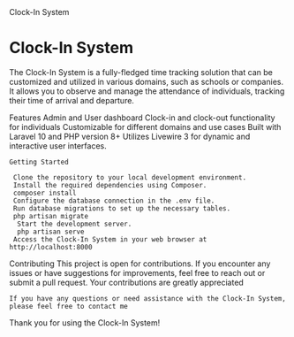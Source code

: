 <!DOCTYPE html>
<html>
<head>
Clock-In System
  <link href="https://cdn.jsdelivr.net/npm/bootstrap@5.3.0/dist/css/bootstrap.min.css" rel="stylesheet">
</head>
<body>
  <div class="container">
    <h1>Clock-In System</h1>
    <p>The Clock-In System is a fully-fledged time tracking solution that can be customized and utilized in various domains, such as schools or companies. It allows you to observe and manage the attendance of individuals, tracking their time of arrival and departure.</p>
    
  Features
         Admin and User dashboard
     Clock-in and clock-out functionality for individuals
      Customizable for different domains and use cases
      Built with Laravel 10 and PHP version 8+
      Utilizes Livewire 3 for dynamic and interactive user interfaces.
   
    
    Getting Started
    
     Clone the repository to your local development environment.
     Install the required dependencies using Composer.
     composer install
     Configure the database connection in the .env file.
     Run database migrations to set up the necessary tables.
     php artisan migrate
      Start the development server.
      php artisan serve
     Access the Clock-In System in your web browser at http://localhost:8000
    
   Contributing
   This project is open for contributions. If you encounter any issues or have suggestions for improvements, feel free to reach out or submit a pull request. Your contributions are greatly appreciated
    
    If you have any questions or need assistance with the Clock-In System, please feel free to contact me
    
  Thank you for using the Clock-In System!
</body>
</html>
